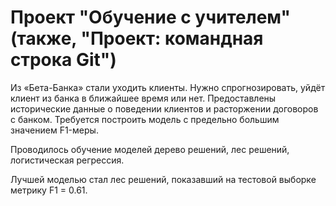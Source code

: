 # Проект "Обучение с учителем" (также, "Проект: командная строка Git")

Из «Бета-Банка» стали уходить клиенты.
Нужно спрогнозировать, уйдёт клиент из банка в ближайшее время или нет.
Предоставлены исторические данные о поведении клиентов и расторжении договоров с банком.
Требуется построить модель с предельно большим значением F1-меры.

Проводилось обучение моделей дерево решений, лес решений, логистическая регрессия.

Лучшей моделью стал лес решений, показавший на тестовой выборке метрику F1 = 0.61.

